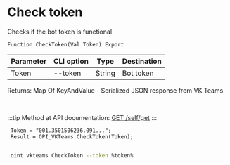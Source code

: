 ﻿---
sidebar_position: 1
---

# Check token
 Checks if the bot token is functional



`Function CheckToken(Val Token) Export`

 | Parameter | CLI option | Type | Destination |
 |-|-|-|-|
 | Token | --token | String | Bot token |

 
 Returns: Map Of KeyAndValue - Serialized JSON response from VK Teams

<br/>

:::tip
Method at API documentation: [GET /self/get](https://teams.vk.com/botapi/#/self/get_self_get)
:::
<br/>


```bsl title="Code example"
 Token = "001.3501506236.091...";
 Result = OPI_VKTeams.CheckToken(Token);
```
	


```sh title="CLI command example"
 
 oint vkteams CheckToken --token %token%

```


